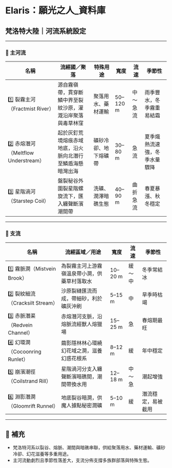 
# Elaris：願光之人_資料庫

## 梵洛特大陸｜河流系統設定

---

### 🔷 主河流

| 名稱 | 流經國／聚落 | 特殊用途 | 寬度 | 流速 | 季節性 |
|------|----------------|-----------|-------|-------|---------|
| 1️⃣ 裂霧主河（Fractmist River） | 源自霧嶺帶，貫穿斷鱗中界至裂紋沙原，灌溉沿岸聚落與毒草林窪 | 聚落用水、藥材運輸 | 50–120 m | 中～急流 | 雨季豐水，冬季霧重易結霜 |
| 2️⃣ 赤熔潛河（Meltflow Understream） | 起於灰釘荒境熔痕赤域地底，沿火脈向北潛行至鱗盾海懸暗灣出海 | 礦砂冷卻、地下熔礦帶 | 30–80 m | 急流 | 夏季熾熱流速強，冬季水量驟降 |
| 3️⃣ 星階渦河（Starstep Coil） | 盤裂秘谷外圍裂星階螺旋流下，匯入纏聲斷濱潮間帶 | 洗礦、潤澤暗礁生態 | 40–90 m | 曲折急流 | 春夏暴漲、秋冬穩定 |

---

### 🔹 支流

| 名稱 | 流經區域／用途 | 寬度 | 流速 | 季節性 |
|------|----------------|-------|-------|---------|
| 1️⃣ 霧脈澗（Mistvein Brook） | 為裂霧主河上游霧嶺溫泉帶小澗，供藥草村落取水 | 10–20 m | 緩～中 | 冬季常結冰 |
| 2️⃣ 裂紋細流（Cracksilt Stream） | 沙原裂縫匯流而成，帶細砂，利於礦灰沖刷 | 5–15 m | 中 | 旱季時枯竭 |
| 3️⃣ 赤脈潛渠（Redvein Channel） | 赤熔潛河支脈，沿熔脈流經獸人熔獵場 | 15–25 m | 急 | 春熔期最旺 |
| 4️⃣ 幻環澗（Cocoonring Runlet） | 繭影隱林林心環繞幻花域之澗，滋養幻惑花根系 | 8–12 m | 緩 | 年中穩定 |
| 5️⃣ 崩濱潮徑（Coilstrand Rill） | 星階渦河分支入纏聲斷濱暗礁間，潮間帶換水用 | 12–18 m | 中～急 | 潮起增強 |
| 6️⃣ 淵影潛澗（Gloomrift Runnel） | 地底裂谷暗澗，供魔人據點秘密潤礦 | 5–10 m | 緩 | 潛流穩定，易被截用 |

---

## 📏 補充
- 梵洛特河系以裂谷、熔脈、潮間與暗礁串聯，供給聚落用水、藥材運輸、礦砂冷卻、幻花滋養等多重用途。
- 主河流動劇烈且季節性落差大，支流分佈支撐多族群部落與特殊生態。
